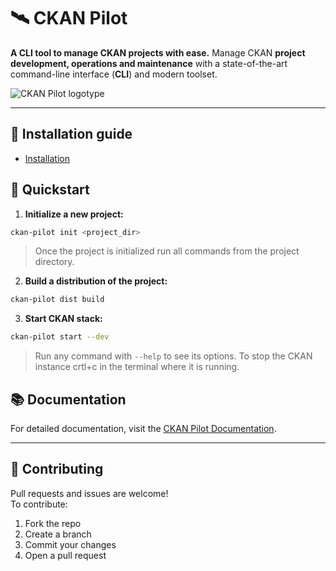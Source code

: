 # 🛰️ CKAN Pilot

**A CLI tool to manage CKAN projects with ease.**
Manage CKAN **project development, operations and maintenance** with a state-of-the-art command-line interface (**CLI**) and modern toolset.

![CKAN Pilot logotype](https://raw.githubusercontent.com/keitaroinc/ckan-pilot/refs/heads/main/CKAN-Pilot-logo.webp)

---

## 📄 Installation guide

- [Installation](https://github.com/keitaroinc/ckan-pilot/wiki/Installation)


## 🚀 Quickstart

1. **Initialize a new project:**

```bash
ckan-pilot init <project_dir>
```

> Once the project is initialized run all commands from the project directory.

2. **Build a distribution of the project:**

```bash
ckan-pilot dist build
```

3. **Start CKAN stack:**

```bash
ckan-pilot start --dev
```

> Run any command with `--help` to see its options.
> To stop the CKAN instance crtl+c in the terminal where it is running.

## 📚 Documentation

For detailed documentation, visit the [CKAN Pilot Documentation](https://github.com/keitaroinc/ckan-pilot/wiki).

---

## 🙌 Contributing

Pull requests and issues are welcome!  
To contribute:

1. Fork the repo  
2. Create a branch  
3. Commit your changes  
4. Open a pull request
